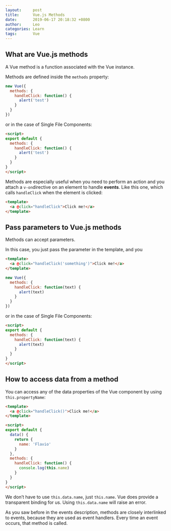 ```yaml
---
layout:     post
title:      Vue.js Methods
date:       2019-06-17 20:18:32 +0800
author:     Leo
categories: Learn
tags:       Vue
---
```


## What are Vue.js methods

A Vue method is a function associated with the Vue instance.

Methods are defined inside the  `methods`  property:

```js
new Vue({
  methods: {
    handleClick: function() {
      alert('test')
    }
  }
})
```

or in the case of Single File Components:

```html
<script>
export default {
  methods: {
    handleClick: function() {
      alert('test')
    }
  }
}
</script>
```

Methods are especially useful when you need to perform an action and you attach a  `v-on`directive on an element to handle  **events**. Like this one, which calls  `handleClick`  when the element is clicked:

```html
<template>
  <a @click="handleClick">Click me!</a>
</template>
```

## Pass parameters to Vue.js methods

Methods can accept parameters.

In this case, you just pass the parameter in the template, and you

```html
<template>
  <a @click="handleClick('something')">Click me!</a>
</template>
```

```js
new Vue({
  methods: {
    handleClick: function(text) {
      alert(text)
    }
  }
})
```

or in the case of Single File Components:

```html
<script>
export default {
  methods: {
    handleClick: function(text) {
      alert(text)
    }
  }
}
</script>
```

## How to access data from a method

You can access any of the data properties of the Vue component by using  `this.propertyName`:

```html
<template>
  <a @click="handleClick()">Click me!</a>
</template>

<script>
export default {
  data() {
    return {
      name: 'Flavio'
    }
  },
  methods: {
    handleClick: function() {
      console.log(this.name)
    }
  }
}
</script>
```

We don’t have to use  `this.data.name`, just  `this.name`. Vue does provide a transparent binding for us. Using  `this.data.name`  will raise an error.

As you saw before in the events description, methods are closely interlinked to events, because they are used as event handlers. Every time an event occurs, that method is called.
